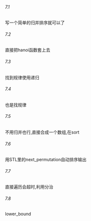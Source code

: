 ###### 7.1

写一个简单的归并排序就可以了

###### 7.2

直接把hanoi函数套上去

###### 7.3

找到规律使用递归

###### 7.4

也是找规律

###### 7.5

不用归并也行,直接合成一个数组,在sort

###### 7.6

用STL里的next_permutation自动排序输出

###### 7.7

直接遍历会超时,利用分治

###### 7.8

lower_bound

